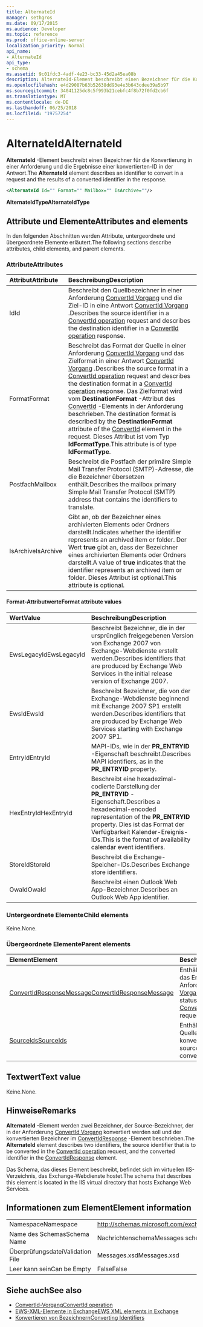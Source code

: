 ```yaml
---
title: AlternateId
manager: sethgros
ms.date: 09/17/2015
ms.audience: Developer
ms.topic: reference
ms.prod: office-online-server
localization_priority: Normal
api_name:
- AlternateId
api_type:
- schema
ms.assetid: 9c01fdc3-4adf-4e23-bc33-45d2a45ea08b
description: AlternateId-Element beschreibt einen Bezeichner für die Konvertierung in einer Anforderung und die Ergebnisse einer konvertierten-ID in der Antwort.
ms.openlocfilehash: e4d29087b63b52638dd93e4e3b643cdee39a5b97
ms.sourcegitcommit: 34041125dc8c5f993b21cebfc4f8b72f0fd2cb6f
ms.translationtype: MT
ms.contentlocale: de-DE
ms.lasthandoff: 06/25/2018
ms.locfileid: "19757254"
---
```

# <a name="alternateid"></a><span data-ttu-id="3224f-103">AlternateId</span><span class="sxs-lookup"><span data-stu-id="3224f-103">AlternateId</span></span>

<span data-ttu-id="3224f-104">**AlternateId** -Element beschreibt einen Bezeichner für die Konvertierung in einer Anforderung und die Ergebnisse einer konvertierten-ID in der Antwort.</span><span class="sxs-lookup"><span data-stu-id="3224f-104">The **AlternateId** element describes an identifier to convert in a request and the results of a converted identifier in the response.</span></span> 
  
```XML
<AlternateId Id="" Format="" Mailbox="" IsArchive=""/>
```

 <span data-ttu-id="3224f-105">**AlternateIdType**</span><span class="sxs-lookup"><span data-stu-id="3224f-105">**AlternateIdType**</span></span>
## <a name="attributes-and-elements"></a><span data-ttu-id="3224f-106">Attribute und Elemente</span><span class="sxs-lookup"><span data-stu-id="3224f-106">Attributes and elements</span></span>

<span data-ttu-id="3224f-107">In den folgenden Abschnitten werden Attribute, untergeordnete und übergeordnete Elemente erläutert.</span><span class="sxs-lookup"><span data-stu-id="3224f-107">The following sections describe attributes, child elements, and parent elements.</span></span>
  
### <a name="attributes"></a><span data-ttu-id="3224f-108">Attribute</span><span class="sxs-lookup"><span data-stu-id="3224f-108">Attributes</span></span>

|<span data-ttu-id="3224f-109">**Attribut**</span><span class="sxs-lookup"><span data-stu-id="3224f-109">**Attribute**</span></span>|<span data-ttu-id="3224f-110">**Beschreibung**</span><span class="sxs-lookup"><span data-stu-id="3224f-110">**Description**</span></span>|
|:-----|:-----|
|<span data-ttu-id="3224f-111">Id</span><span class="sxs-lookup"><span data-stu-id="3224f-111">Id</span></span>  <br/> |<span data-ttu-id="3224f-112">Beschreibt den Quellbezeichner in einer Anforderung [ConvertId Vorgang](convertid-operation.md) und die Ziel-ID in eine Antwort [ConvertId Vorgang](convertid-operation.md) .</span><span class="sxs-lookup"><span data-stu-id="3224f-112">Describes the source identifier in a [ConvertId operation](convertid-operation.md) request and describes the destination identifier in a [ConvertId operation](convertid-operation.md) response.</span></span>  <br/> |
|<span data-ttu-id="3224f-113">Format</span><span class="sxs-lookup"><span data-stu-id="3224f-113">Format</span></span>  <br/> |<span data-ttu-id="3224f-114">Beschreibt das Format der Quelle in einer Anforderung [ConvertId Vorgang](convertid-operation.md) und das Zielformat in einer Antwort [ConvertId Vorgang](convertid-operation.md) .</span><span class="sxs-lookup"><span data-stu-id="3224f-114">Describes the source format in a [ConvertId operation](convertid-operation.md) request and describes the destination format in a [ConvertId operation](convertid-operation.md) response.</span></span> <span data-ttu-id="3224f-115">Das Zielformat wird vom **DestinationFormat** -Attribut des [ConvertId](convertid.md) -Elements in der Anforderung beschrieben.</span><span class="sxs-lookup"><span data-stu-id="3224f-115">The destination format is described by the **DestinationFormat** attribute of the [ConvertId](convertid.md) element in the request.</span></span> <span data-ttu-id="3224f-116">Dieses Attribut ist vom Typ **IdFormatType**.</span><span class="sxs-lookup"><span data-stu-id="3224f-116">This attribute is of type **IdFormatType**.</span></span>  <br/> |
|<span data-ttu-id="3224f-117">Postfach</span><span class="sxs-lookup"><span data-stu-id="3224f-117">Mailbox</span></span>  <br/> |<span data-ttu-id="3224f-118">Beschreibt die Postfach der primäre Simple Mail Transfer Protocol (SMTP)-Adresse, die die Bezeichner übersetzen enthält.</span><span class="sxs-lookup"><span data-stu-id="3224f-118">Describes the mailbox primary Simple Mail Transfer Protocol (SMTP) address that contains the identifiers to translate.</span></span>  <br/> |
|<span data-ttu-id="3224f-119">IsArchive</span><span class="sxs-lookup"><span data-stu-id="3224f-119">IsArchive</span></span>  <br/> |<span data-ttu-id="3224f-120">Gibt an, ob der Bezeichner eines archivierten Elements oder Ordners darstellt.</span><span class="sxs-lookup"><span data-stu-id="3224f-120">Indicates whether the identifier represents an archived item or folder.</span></span> <span data-ttu-id="3224f-121">Der Wert **true** gibt an, dass der Bezeichner eines archivierten Elements oder Ordners darstellt.</span><span class="sxs-lookup"><span data-stu-id="3224f-121">A value of **true** indicates that the identifier represents an archived item or folder.</span></span> <span data-ttu-id="3224f-122">Dieses Attribut ist optional.</span><span class="sxs-lookup"><span data-stu-id="3224f-122">This attribute is optional.</span></span>  <br/> |
   
#### <a name="format-attribute-values"></a><span data-ttu-id="3224f-123">Format-Attributwerte</span><span class="sxs-lookup"><span data-stu-id="3224f-123">Format attribute values</span></span>

|<span data-ttu-id="3224f-124">**Wert**</span><span class="sxs-lookup"><span data-stu-id="3224f-124">**Value**</span></span>|<span data-ttu-id="3224f-125">**Beschreibung**</span><span class="sxs-lookup"><span data-stu-id="3224f-125">**Description**</span></span>|
|:-----|:-----|
|<span data-ttu-id="3224f-126">EwsLegacyId</span><span class="sxs-lookup"><span data-stu-id="3224f-126">EwsLegacyId</span></span>  <br/> |<span data-ttu-id="3224f-127">Beschreibt Bezeichner, die in der ursprünglich freigegebenen Version von Exchange 2007 von Exchange-Webdienste erstellt werden.</span><span class="sxs-lookup"><span data-stu-id="3224f-127">Describes identifiers that are produced by Exchange Web Services in the initial release version of Exchange 2007.</span></span>  <br/> |
|<span data-ttu-id="3224f-128">EwsId</span><span class="sxs-lookup"><span data-stu-id="3224f-128">EwsId</span></span>  <br/> |<span data-ttu-id="3224f-129">Beschreibt Bezeichner, die von der Exchange-Webdienste beginnend mit Exchange 2007 SP1 erstellt werden.</span><span class="sxs-lookup"><span data-stu-id="3224f-129">Describes identifiers that are produced by Exchange Web Services starting with Exchange 2007 SP1.</span></span>  <br/> |
|<span data-ttu-id="3224f-130">EntryId</span><span class="sxs-lookup"><span data-stu-id="3224f-130">EntryId</span></span>  <br/> |<span data-ttu-id="3224f-131">MAPI-IDs, wie in der **PR_ENTRYID** -Eigenschaft beschreibt.</span><span class="sxs-lookup"><span data-stu-id="3224f-131">Describes MAPI identifiers, as in the **PR_ENTRYID** property.</span></span>  <br/> |
|<span data-ttu-id="3224f-132">HexEntryId</span><span class="sxs-lookup"><span data-stu-id="3224f-132">HexEntryId</span></span>  <br/> |<span data-ttu-id="3224f-133">Beschreibt eine hexadezimal-codierte Darstellung der **PR_ENTRYID** -Eigenschaft.</span><span class="sxs-lookup"><span data-stu-id="3224f-133">Describes a hexadecimal-encoded representation of the **PR_ENTRYID** property.</span></span> <span data-ttu-id="3224f-134">Dies ist das Format der Verfügbarkeit Kalender-Ereignis-IDs.</span><span class="sxs-lookup"><span data-stu-id="3224f-134">This is the format of availability calendar event identifiers.</span></span>  <br/> |
|<span data-ttu-id="3224f-135">StoreId</span><span class="sxs-lookup"><span data-stu-id="3224f-135">StoreId</span></span>  <br/> |<span data-ttu-id="3224f-136">Beschreibt die Exchange-Speicher-IDs.</span><span class="sxs-lookup"><span data-stu-id="3224f-136">Describes Exchange store identifiers.</span></span>  <br/> |
|<span data-ttu-id="3224f-137">OwaId</span><span class="sxs-lookup"><span data-stu-id="3224f-137">OwaId</span></span>  <br/> |<span data-ttu-id="3224f-138">Beschreibt einen Outlook Web App-Bezeichner.</span><span class="sxs-lookup"><span data-stu-id="3224f-138">Describes an Outlook Web App identifier.</span></span>  <br/> |
   
### <a name="child-elements"></a><span data-ttu-id="3224f-139">Untergeordnete Elemente</span><span class="sxs-lookup"><span data-stu-id="3224f-139">Child elements</span></span>

<span data-ttu-id="3224f-140">Keine.</span><span class="sxs-lookup"><span data-stu-id="3224f-140">None.</span></span>
  
### <a name="parent-elements"></a><span data-ttu-id="3224f-141">Übergeordnete Elemente</span><span class="sxs-lookup"><span data-stu-id="3224f-141">Parent elements</span></span>

|<span data-ttu-id="3224f-142">**Element**</span><span class="sxs-lookup"><span data-stu-id="3224f-142">**Element**</span></span>|<span data-ttu-id="3224f-143">**Beschreibung**</span><span class="sxs-lookup"><span data-stu-id="3224f-143">**Description**</span></span>|
|:-----|:-----|
|[<span data-ttu-id="3224f-144">ConvertIdResponseMessage</span><span class="sxs-lookup"><span data-stu-id="3224f-144">ConvertIdResponseMessage</span></span>](convertidresponsemessage.md) <br/> |<span data-ttu-id="3224f-145">Enthält den Status und das Ergebnis einer Anforderung [ConvertId Vorgang](convertid-operation.md) .</span><span class="sxs-lookup"><span data-stu-id="3224f-145">Contains the status and result of a [ConvertId operation](convertid-operation.md) request.</span></span>  <br/> |
|[<span data-ttu-id="3224f-146">SourceIds</span><span class="sxs-lookup"><span data-stu-id="3224f-146">SourceIds</span></span>](sourceids.md) <br/> |<span data-ttu-id="3224f-147">Enthält die Bezeichner der Quelle zu konvertieren.</span><span class="sxs-lookup"><span data-stu-id="3224f-147">Contains the source identifiers to convert.</span></span>  <br/> |
   
## <a name="text-value"></a><span data-ttu-id="3224f-148">Textwert</span><span class="sxs-lookup"><span data-stu-id="3224f-148">Text value</span></span>

<span data-ttu-id="3224f-149">Keine.</span><span class="sxs-lookup"><span data-stu-id="3224f-149">None.</span></span>
  
## <a name="remarks"></a><span data-ttu-id="3224f-150">Hinweise</span><span class="sxs-lookup"><span data-stu-id="3224f-150">Remarks</span></span>

<span data-ttu-id="3224f-151">**AlternateId** -Element werden zwei Bezeichner, der Source-Bezeichner, der in der Anforderung [ConvertId Vorgang](convertid-operation.md) konvertiert werden soll und der konvertierten Bezeichner im [ConvertIdResponse](convertidresponse.md) -Element beschrieben.</span><span class="sxs-lookup"><span data-stu-id="3224f-151">The **AlternateId** element describes two identifiers, the source identifier that is to be converted in the [ConvertId operation](convertid-operation.md) request, and the converted identifier in the [ConvertIdResponse](convertidresponse.md) element.</span></span> 
  
<span data-ttu-id="3224f-152">Das Schema, das dieses Element beschreibt, befindet sich im virtuellen IIS-Verzeichnis, das Exchange-Webdienste hostet.</span><span class="sxs-lookup"><span data-stu-id="3224f-152">The schema that describes this element is located in the IIS virtual directory that hosts Exchange Web Services.</span></span>
  
## <a name="element-information"></a><span data-ttu-id="3224f-153">Informationen zum Element</span><span class="sxs-lookup"><span data-stu-id="3224f-153">Element information</span></span>

||||
|:-----|:-----|:-----|
|<span data-ttu-id="3224f-154">Namespace</span><span class="sxs-lookup"><span data-stu-id="3224f-154">Namespace</span></span>  <br/> |http://schemas.microsoft.com/exchange/services/2006/messages  <br/> |http://schemas.microsoft.com/exchange/services/2006/types  <br/> |
|<span data-ttu-id="3224f-155">Name des Schemas</span><span class="sxs-lookup"><span data-stu-id="3224f-155">Schema Name</span></span>  <br/> |<span data-ttu-id="3224f-156">Nachrichtenschema</span><span class="sxs-lookup"><span data-stu-id="3224f-156">Messages schema</span></span>  <br/> |<span data-ttu-id="3224f-157">Schematypen</span><span class="sxs-lookup"><span data-stu-id="3224f-157">Types schema</span></span>  <br/> |
|<span data-ttu-id="3224f-158">Überprüfungsdatei</span><span class="sxs-lookup"><span data-stu-id="3224f-158">Validation File</span></span>  <br/> |<span data-ttu-id="3224f-159">Messages.xsd</span><span class="sxs-lookup"><span data-stu-id="3224f-159">Messages.xsd</span></span>  <br/> |<span data-ttu-id="3224f-160">Types.xsd</span><span class="sxs-lookup"><span data-stu-id="3224f-160">Types.xsd</span></span>  <br/> |
|<span data-ttu-id="3224f-161">Leer kann sein</span><span class="sxs-lookup"><span data-stu-id="3224f-161">Can be Empty</span></span>  <br/> |<span data-ttu-id="3224f-162">False</span><span class="sxs-lookup"><span data-stu-id="3224f-162">False</span></span>  <br/> |<span data-ttu-id="3224f-163">False</span><span class="sxs-lookup"><span data-stu-id="3224f-163">False</span></span>  <br/> |
   
## <a name="see-also"></a><span data-ttu-id="3224f-164">Siehe auch</span><span class="sxs-lookup"><span data-stu-id="3224f-164">See also</span></span>

- [<span data-ttu-id="3224f-165">ConvertId-Vorgang</span><span class="sxs-lookup"><span data-stu-id="3224f-165">ConvertId operation</span></span>](convertid-operation.md)
- [<span data-ttu-id="3224f-166">EWS-XML-Elemente in Exchange</span><span class="sxs-lookup"><span data-stu-id="3224f-166">EWS XML elements in Exchange</span></span>](ews-xml-elements-in-exchange.md)
- [<span data-ttu-id="3224f-167">Konvertieren von Bezeichnern</span><span class="sxs-lookup"><span data-stu-id="3224f-167">Converting Identifiers</span></span>](http://msdn.microsoft.com/library/a5391746-b6ef-4f48-8fc8-8255258651aa%28Office.15%29.aspx)

